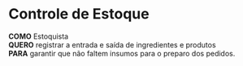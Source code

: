 # Controle de Estoque

**COMO** Estoquista  
**QUERO** registrar a entrada e saída de ingredientes e produtos  
**PARA** garantir que não faltem insumos para o preparo dos pedidos.

